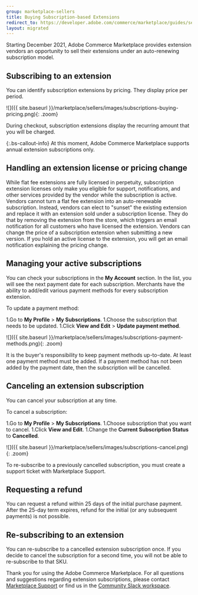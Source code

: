```yaml
---
group: marketplace-sellers
title: Buying Subscription-based Extensions
redirect_to: https://developer.adobe.com/commerce/marketplace/guides/sellers/subscriptions/selling-subscriptions/
layout: migrated
---
```


Starting December 2021, Adobe Commerce Marketplace provides extension vendors an opportunity to sell their extensions under an auto-renewing subscription model.

## Subscribing to an extension

You can identify subscription extensions by pricing. They display price per period.

![]({{ site.baseurl }}/marketplace/sellers/images/subscriptions-buying-pricing.png){: .zoom}

During checkout, subscription extensions display the recurring amount that you will be charged.

{:.bs-callout-info}
At this moment, Adobe Commerce Marketplace supports annual extension subscriptions only.

## Handling an extension license or pricing change

While flat fee extensions are fully licensed in perpetuity, subscription extension licenses only make you eligible for support, notifications, and other services provided by the vendor while the subscription is active.
Vendors cannot turn a flat fee extension into an auto-renewable subscription.
Instead, vendors can elect to "sunset" the existing extension and replace it with an extension sold under a subscription license. They do that by removing the extension from the store, which triggers an email notification for all customers who have licensed the extension.
Vendors can change the price of a subscription extension when submitting a new version.
If you hold an active license to the extension, you will get an email notification explaining the pricing change.

## Managing your active subscriptions

You can check your subscriptions in the **My Account** section. In the list, you will see the next payment date for each subscription. Merchants have the ability to add/edit various payment methods for every subscription extension.

To update a payment method:

1.Go to **My Profile** > **My Subscriptions**.
1.Choose the subscription that needs to be updated.
1.Click **View and Edit** > **Update payment method**.

![]({{ site.baseurl }}/marketplace/sellers/images/subscriptions-payment-methods.png){: .zoom}

It is the buyer's responsibility to keep payment methods up-to-date. At least one payment method must be added. If a payment method has not been added by the payment date, then the subscription will be cancelled.

## Canceling an extension subscription

You can cancel your subscription at any time.

To cancel a subscription:

1.Go to **My Profile** > **My Subscriptions**.
1.Choose subscription that you want to cancel.
1.Click **View and Edit**.
1.Change the **Current Subscription Status** to **Cancelled**.

![]({{ site.baseurl }}/marketplace/sellers/images/subscriptions-cancel.png){: .zoom}

To re-subscribe to a previously cancelled subscription, you must create a support ticket with Marketplace Support.

## Requesting a refund

You can request a refund within 25 days of the initial purchase payment. After the 25-day term expires, refund for the initial (or any subsequent payments) is not possible.

## Re-subscribing to an extension

You can re-subscribe to a cancelled extension subscription once. If you decide to cancel the subscription for a second time, you will not be able to re-subscribe to that SKU.

Thank you for using the Adobe Commerce Marketplace. For all questions and suggestions regarding extension subscriptions, please contact [Marketplace Support](https://marketplacesupport.magento.com) or find us in the [Community Slack workspace](https://opensource.magento.com/slack).